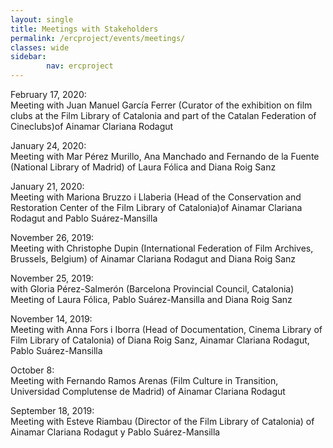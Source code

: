 ```yaml
---
layout: single
title: Meetings with Stakeholders
permalink: /ercproject/events/meetings/
classes: wide
sidebar:
        nav: ercproject
---
```

February 17, 2020:  
Meeting with Juan Manuel García Ferrer (Curator of the exhibition on film clubs at the Film Library of Catalonia and part of the Catalan Federation of Cineclubs)of Ainamar Clariana Rodagut 

January 24, 2020:  
Meeting with Mar Pérez Murillo, Ana Manchado and Fernando de la Fuente (National Library of Madrid) of Laura Fólica and Diana Roig Sanz 

January 21, 2020:  
Meeting  with Mariona Bruzzo i Llaberia (Head of the Conservation and Restoration Center of the Film Library of Catalonia)of Ainamar Clariana Rodagut and Pablo Suárez-Mansilla

November 26, 2019:  
Meeting with Christophe Dupin (International Federation of Film Archives, Brussels, Belgium) of Ainamar Clariana Rodagut and Diana Roig Sanz 

November 25, 2019:  
with Gloria Pérez-Salmerón (Barcelona Provincial Council, Catalonia) Meeting of Laura Fólica, Pablo Suárez-Mansilla and Diana Roig Sanz 

November 14, 2019:  
Meeting  with Anna Fors i Iborra (Head of Documentation, Cinema Library of Film Library of Catalonia) of Diana Roig Sanz, Ainamar Clariana Rodagut, Pablo Suárez-Mansilla

October 8:  
Meeting  with Fernando Ramos Arenas (Film Culture in Transition, Universidad Complutense de Madrid) of Ainamar Clariana Rodagut

September 18, 2019:  
Meeting with Esteve Riambau (Director of the Film Library of Catalonia) of Ainamar Clariana Rodagut y Pablo Suárez-Mansilla
